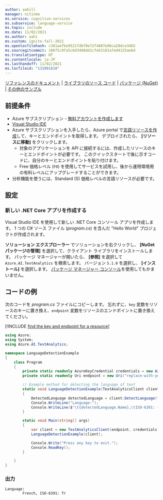 ```yaml
---
author: aahill
manager: nitinme
ms.service: cognitive-services
ms.subservice: language-service
ms.topic: include
ms.date: 11/02/2021
ms.author: aahi
ms.custom: ignite-fall-2021
ms.openlocfilehash: c381aefbe9521fdbf0e72f4887e96ca20dce34b5
ms.sourcegitcommit: 106f5c9fa5c6d3498dd1cfe63181a7ed4125ae6d
ms.translationtype: HT
ms.contentlocale: ja-JP
ms.lasthandoff: 11/02/2021
ms.locfileid: "131091810"
---
```

[リファレンスのドキュメント](/dotnet/api/azure.ai.textanalytics?preserve-view=true&view=azure-dotnet-preview) | [ライブラリのソース コード](https://github.com/Azure/azure-sdk-for-net/tree/master/sdk/textanalytics/Azure.AI.TextAnalytics) | [パッケージ (NuGet)](https://www.nuget.org/packages/Azure.AI.TextAnalytics/5.1.0) | [その他のサンプル](https://github.com/Azure/azure-sdk-for-net/tree/master/sdk/textanalytics/Azure.AI.TextAnalytics/samples)


## <a name="prerequisites"></a>前提条件

* Azure サブスクリプション - [無料アカウントを作成します](https://azure.microsoft.com/free/cognitive-services)
* [Visual Studio IDE](https://visualstudio.microsoft.com/vs/)
* Azure サブスクリプションを入手したら、Azure portal で<a href="https://ms.portal.azure.com/#create/Microsoft.CognitiveServicesTextAnalytics"  title="言語リソースを作成する"  target="_blank">言語リソースを作成</a>して、キーとエンドポイントを取得します。  デプロイされたら、 **[リソースに移動]** をクリックします。
    * 対象のアプリケーションを API に接続するには、作成したリソースのキーとエンドポイントが必要です。 このクイックスタートで後に示すコードに、自分のキーとエンドポイントを貼り付けます。
    * Free 価格レベル (`F0`) を使用してサービスを試用し、後から運用環境用の有料レベルにアップグレードすることができます。
* 分析機能を使うには、Standard (S) 価格レベルの言語リソースが必要です。

## <a name="setting-up"></a>設定

### <a name="create-a-new-net-core-application"></a>新しい .NET Core アプリを作成する

Visual Studio IDE を使用して新しい .NET Core コンソール アプリを作成します。 1 つの C# ソース ファイル (*program.cs*) を含んだ "Hello World" プロジェクトが作成されます。

**ソリューション エクスプローラー** でソリューションを右クリックし、 **[NuGet パッケージの管理]** を選択して、クライアント ライブラリをインストールします。 パッケージ マネージャーが開いたら、 **[参照]** を選択して `Azure.AI.TextAnalytics` を検索します。 バージョン `5.1.0` を選択し、 **[インストール]** を選択します。 [パッケージ マネージャー コンソール](/nuget/consume-packages/install-use-packages-powershell#find-and-install-a-package)を使用してもかまいません。


## <a name="code-example"></a>コードの例

次のコードを *program.cs* ファイルにコピーします。 忘れずに、`key` 変数をリソースのキーに置き換え、`endpoint` 変数をリソースのエンドポイントに置き換えてください。 

[!INCLUDE [find the key and endpoint for a resource](../../../includes/find-azure-resource-info.md)]

```csharp
using Azure;
using System;
using Azure.AI.TextAnalytics;

namespace LanguageDetectionExample
{
    class Program
    {
        private static readonly AzureKeyCredential credentials = new AzureKeyCredential("replace-with-your-key-here");
        private static readonly Uri endpoint = new Uri("replace-with-your-endpoint-here");

        // Example method for detecting the language of text
        static void LanguageDetectionExample(TextAnalyticsClient client)
        {
            DetectedLanguage detectedLanguage = client.DetectLanguage("Ce document est rédigé en Français.");
            Console.WriteLine("Language:");
            Console.WriteLine($"\t{detectedLanguage.Name},\tISO-6391: {detectedLanguage.Iso6391Name}\n");
        }

        static void Main(string[] args)
        {
            var client = new TextAnalyticsClient(endpoint, credentials);
            LanguageDetectionExample(client);

            Console.Write("Press any key to exit.");
            Console.ReadKey();
        }

    }
}

```

### <a name="output"></a>出力

```console
Language:
        French, ISO-6391: fr
```
